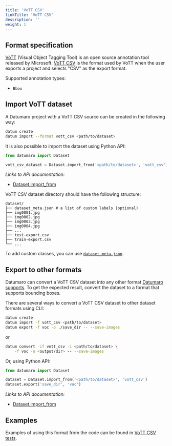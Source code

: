 ```yaml
---
title: 'VoTT CSV'
linkTitle: 'VoTT CSV'
description: ''
weight: 1
---
```


## Format specification

[VoTT](https://github.com/microsoft/VoTT) (Visual Object Tagging Tool) is
an open source annotation tool released by Microsoft.
[VoTT CSV](https://roboflow.com/formats/vott-csv) is the format used by VoTT
when the user exports a project and selects "CSV" as the export format.

Supported annotation types:
- `Bbox`

## Import VoTT dataset

A Datumaro project with a VoTT CSV source can be created in the following way:

```bash
datum create
datum import --format vott_csv <path/to/dataset>
```

It is also possible to import the dataset using Python API:

```python
from datumaro import Dataset

vott_csv_dataset = Dataset.import_from('<path/to/dataset>', 'vott_csv')
```

_Links to API documentation:_
- [Dataset.import_from][]

VoTT CSV dataset directory should have the following structure:

<!--lint disable fenced-code-flag-->
```
dataset/
├── dataset_meta.json # a list of custom labels (optional)
├── img0001.jpg
├── img0002.jpg
├── img0003.jpg
├── img0004.jpg
├── ...
├── test-export.csv
├── train-export.csv
└── ...
```

To add custom classes, you can use [`dataset_meta.json`](/docs/user-manual/supported_formats/#dataset-meta-file).

## Export to other formats

Datumaro can convert a VoTT CSV dataset into any other format [Datumaro supports](/docs/user-manual/supported_formats/).
To get the expected result, convert the dataset to a format
that supports bounding boxes.

There are several ways to convert a VoTT CSV dataset to other dataset
formats using CLI:

```bash
datum create
datum import -f vott_csv <path/to/dataset>
datum export -f voc -o ./save_dir -- --save-images
```
or
``` bash
datum convert -if vott_csv -i <path/to/dataset> \
    -f voc -o <output/dir> -- --save-images
```

Or, using Python API:

```python
from datumaro import Dataset

dataset = Dataset.import_from('<path/to/dataset>', 'vott_csv')
dataset.export('save_dir', 'voc')
```

_Links to API documentation:_
- [Dataset.import_from][]

## Examples

Examples of using this format from the code can be found in
[VoTT CSV tests](https://github.com/openvinotoolkit/datumaro/blob/develop/tests/test_vott_csv_format.py).

[Dataset.import_from]: /api/api/components/components/datumaro.components.dataset.html#datumaro.components.dataset.Dataset.import_from
